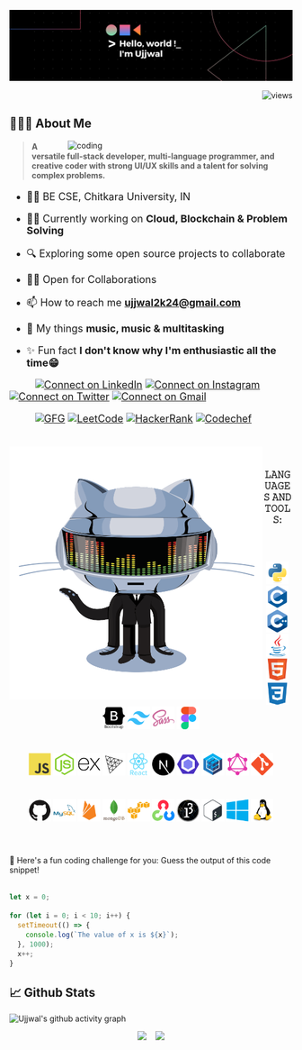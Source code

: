 ![banner](https://github.com/UjjwalSk/UjjwalSk/blob/main/src/banner.png?raw=true)
<div align="right">
 
 ![views](https://komarev.com/ghpvc/?username=UjjwalSk&color=blueviolet)</div>
<h2>
🙋🏻‍♂️ About Me
</h2>

<div>
 <img align="right" alt="coding" width="400" src="https://user-images.githubusercontent.com/101383635/198191581-35c5935a-ac37-4ee0-af05-1ba14e08f026.gif">
</div>

> #### A versatile full-stack developer, multi-language programmer, and creative coder with strong UI/UX skills and a talent for solving complex problems. 
<span style="font-size: 18px">
<p >

- 👨‍🎓 BE CSE, Chitkara University, IN

- 👨‍💻 Currently working on **Cloud, Blockchain & Problem Solving**

- 🔍 Exploring some open source projects to collaborate

- 🤝🏼 Open for Collaborations
 
-  📫 How to reach me **ujjwal2k24@gmail.com**
 
- 🙂 My things **music, music & multitasking**

- ✨ Fun fact **I don't know why I'm enthusiastic all the time😁**
 
 &nbsp;&nbsp;&nbsp;&nbsp;&nbsp;&nbsp;&nbsp;&nbsp;&nbsp;[![Connect on LinkedIn](https://img.shields.io/badge/LinkedIn-0077B5?style=for-the-badge&logo=linkedin&logoColor=white)](https://www.linkedin.com/in/ujjwalsk/)  [![Connect on Instagram](https://img.shields.io/badge/Instagram-E4405F?style=for-the-badge&logo=instagram&logoColor=white)](https://www.instagram.com/ujjwal2k04/)  [![Connect on Twitter](https://img.shields.io/badge/Twitter-1DA1F2?style=for-the-badge&logo=twitter&logoColor=white)](https://twitter.com/ujjwal2k24)  [![Connect on Gmail](https://img.shields.io/badge/Gmail-D14836?style=for-the-badge&logo=gmail&logoColor=white)](mailto:ujjwal2k24@gmail.com)
 
&nbsp;&nbsp;&nbsp;&nbsp;&nbsp;&nbsp;&nbsp;&nbsp;&nbsp;[![GFG](https://img.shields.io/badge/-geeksforgeeks-080704?style=for-the-badge&logo=geeksforgeeks)](https://auth.geeksforgeeks.org/user/neofetch/practice) [![LeetCode](https://img.shields.io/badge/LeetCode-000000?style=for-the-badge&logo=LeetCode&logoColor=#d16c06)](https://leetcode.com/ujsk07/)  [![HackerRank](https://img.shields.io/badge/-Hackerrank-2EC866?style=for-the-badge&logo=HackerRank&logoColor=white)](https://www.hackerrank.com/CoDeZ_0)  [![Codechef](https://img.shields.io/badge/-CodeChef-5B4638?style=for-the-badge&logo=CodeChef&logoColor=white)](https://www.codechef.com/users/ujju07)

 </p>
</span>
<div align='center'>

#

<a target="_blank"><img align="left" height="450" width="450" alt="𝙶𝙸𝙵" src="https://github.com/UjjwalSk/UjjwalSk/blob/main/github.gif?raw=true"></a>
<br/>

### **𝙻𝙰𝙽𝙶𝚄𝙰𝙶𝙴𝚂 𝙰𝙽𝙳 𝚃𝙾𝙾𝙻𝚂:**  
<br/>
<br/>
  
<code><img src="https://raw.githubusercontent.com/devicons/devicon/1119b9f84c0290e0f0b38982099a2bd027a48bf1/icons/python/python-original.svg" alt="python" width="40" height="40"/></code> 
<code><img src="https://raw.githubusercontent.com/devicons/devicon/1119b9f84c0290e0f0b38982099a2bd027a48bf1/icons/c/c-original.svg" alt="C" width="40" height="40"/></code>
<code><img src="https://raw.githubusercontent.com/devicons/devicon/1119b9f84c0290e0f0b38982099a2bd027a48bf1/icons/cplusplus/cplusplus-original.svg" alt="C++" width="40" height="40"/></code> 
<code><img src="https://raw.githubusercontent.com/devicons/devicon/1119b9f84c0290e0f0b38982099a2bd027a48bf1/icons/java/java-original.svg" alt="Java" width="40" height="40"/></code> 
<code><img src="https://raw.githubusercontent.com/devicons/devicon/1119b9f84c0290e0f0b38982099a2bd027a48bf1/icons/html5/html5-original.svg" alt="html5" height="40"/></code> 
<code><img src="https://raw.githubusercontent.com/devicons/devicon/1119b9f84c0290e0f0b38982099a2bd027a48bf1/icons/css3/css3-plain.svg" alt="css3" height="40"/></code> 
<code><img src="https://raw.githubusercontent.com/devicons/devicon/1119b9f84c0290e0f0b38982099a2bd027a48bf1/icons/bootstrap/bootstrap-plain-wordmark.svg" alt="bootstrap" height="40"/></code> 
 <code><img src="https://raw.githubusercontent.com/devicons/devicon/1119b9f84c0290e0f0b38982099a2bd027a48bf1/icons/tailwindcss/tailwindcss-plain.svg" alt="tailwind" width="40" height="40"/></code>
 <code><img src="https://raw.githubusercontent.com/devicons/devicon/1119b9f84c0290e0f0b38982099a2bd027a48bf1/icons/sass/sass-original.svg" alt="sass" width="40" height="40"/></code>
 <code><img src="https://raw.githubusercontent.com/devicons/devicon/1119b9f84c0290e0f0b38982099a2bd027a48bf1/icons/figma/figma-original.svg" alt="figma" width="40" height="40"/></code>
#
 <code><img src="https://raw.githubusercontent.com/devicons/devicon/1119b9f84c0290e0f0b38982099a2bd027a48bf1/icons/javascript/javascript-original.svg" alt="JavaScript" width="40" height="40"/></code>
 <code><img src="https://raw.githubusercontent.com/devicons/devicon/1119b9f84c0290e0f0b38982099a2bd027a48bf1/icons/nodejs/nodejs-original.svg" alt="nodeJS" width="40" height="40"/></code>
 <code><img src="https://raw.githubusercontent.com/devicons/devicon/1119b9f84c0290e0f0b38982099a2bd027a48bf1/icons/express/express-original.svg" alt="express" width="40" height="40"/></code>
 <code><img src="https://raw.githubusercontent.com/devicons/devicon/1119b9f84c0290e0f0b38982099a2bd027a48bf1/icons/threejs/threejs-original.svg" alt="express" width="40" height="40"/></code>
<code><img src="https://raw.githubusercontent.com/devicons/devicon/1119b9f84c0290e0f0b38982099a2bd027a48bf1/icons/react/react-original-wordmark.svg" alt="React" width="40" height="40"/></code> 
<code><img src="https://raw.githubusercontent.com/devicons/devicon/1119b9f84c0290e0f0b38982099a2bd027a48bf1/icons/nextjs/nextjs-original.svg" alt="Nextjs" width="40" height="40"/></code>
<code><img src="https://raw.githubusercontent.com/devicons/devicon/1119b9f84c0290e0f0b38982099a2bd027a48bf1/icons/eslint/eslint-original.svg" alt="eslint" width="40" height="40"/></code>
<code><img src="https://raw.githubusercontent.com/devicons/devicon/1119b9f84c0290e0f0b38982099a2bd027a48bf1/icons/sequelize/sequelize-original.svg" alt="sequelize" width="40" height="40"/></code>
<code><img src="https://raw.githubusercontent.com/devicons/devicon/1119b9f84c0290e0f0b38982099a2bd027a48bf1/icons/graphql/graphql-plain.svg" alt="graphQL" width="40" height="40"/></code>
<code><img src="https://raw.githubusercontent.com/devicons/devicon/1119b9f84c0290e0f0b38982099a2bd027a48bf1/icons/git/git-original.svg" alt="git" width="40" height="40"/></code> 
#
 <code><img src="https://raw.githubusercontent.com/devicons/devicon/1119b9f84c0290e0f0b38982099a2bd027a48bf1/icons/github/github-original.svg" alt="github" width="40" height="40"/></code> 
<code><img src="https://raw.githubusercontent.com/devicons/devicon/1119b9f84c0290e0f0b38982099a2bd027a48bf1/icons/mysql/mysql-original-wordmark.svg" alt="mysql" width="40" height="40"/></code>
<code><img src="https://raw.githubusercontent.com/devicons/devicon/1119b9f84c0290e0f0b38982099a2bd027a48bf1/icons/firebase/firebase-plain.svg" alt="firebase" width="40" height="40"/></code>
<code><img src="https://raw.githubusercontent.com/devicons/devicon/1119b9f84c0290e0f0b38982099a2bd027a48bf1/icons/mongodb/mongodb-original-wordmark.svg" alt="mongodb" width="40" height="40"/></code>
<code><img src="https://raw.githubusercontent.com/devicons/devicon/1119b9f84c0290e0f0b38982099a2bd027a48bf1/icons/amazonwebservices/amazonwebservices-original.svg" alt="aws" width="40" height="40"/></code>
<code><img src="https://raw.githubusercontent.com/devicons/devicon/1119b9f84c0290e0f0b38982099a2bd027a48bf1/icons/opencv/opencv-original.svg" alt="opencv" width="40" height="40"/></code>
<code><img src="https://raw.githubusercontent.com/devicons/devicon/1119b9f84c0290e0f0b38982099a2bd027a48bf1/icons/processing/processing-original.svg" alt="processing" width="40" height="40"/></code>
<code><img src="https://raw.githubusercontent.com/devicons/devicon/1119b9f84c0290e0f0b38982099a2bd027a48bf1/icons/bash/bash-original.svg" alt="bash" width="40" height="40"/></code>
<code><img src="https://raw.githubusercontent.com/devicons/devicon/1119b9f84c0290e0f0b38982099a2bd027a48bf1/icons/windows8/windows8-original.svg" alt="Win11" width="40" height="40"/></code>
<code><img src="https://raw.githubusercontent.com/devicons/devicon/1119b9f84c0290e0f0b38982099a2bd027a48bf1/icons/linux/linux-original.svg" alt="Linux" width="40" height="40"/></code> 
<br/>

#

</div>

<div>
<br/>🤖 Here's a fun coding challenge for you: Guess the output of this code snippet!<br/><br/>

```javascript
let x = 0;

for (let i = 0; i < 10; i++) {
  setTimeout(() => {
    console.log(`The value of x is ${x}`);
  }, 1000);
  x++;
}
```
 </div>

 <h2>📈 Github Stats</h2>

<p >
 
![Ujjwal's github activity graph](https://github-readme-activity-graph.cyclic.app/graph?username=UjjwalSk&bg_color=090132&color=009dff&line=0287d9&point=ffffff&area=true&hide_border=true)
<div align='center'>
 <img height="180em" src="https://github-readme-stats.vercel.app/api?username=UjjwalSk&show_icons=true&theme=algolia&include_all_commits=true&count_private=true"/>
 &nbsp;&nbsp;&nbsp;<img height="180em" src="https://streak-stats.demolab.com?user=UjjwalSk&theme=cobalt"/>
 <!--   <img height="180em" src="https://github-readme-stats.vercel.app/api/top-langs/?username=UjjwalSk&theme=algolia&hide=c%2B%2B&layout=compact"/> --> 
</div>
 

</p
